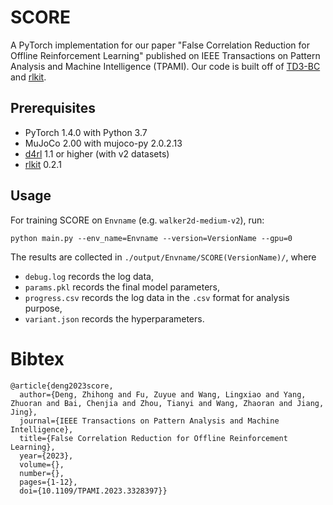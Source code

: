 # SCORE

A PyTorch implementation for our paper "False Correlation Reduction for Offline Reinforcement Learning" published on IEEE Transactions on Pattern Analysis and Machine Intelligence (TPAMI). Our code is built off of [TD3-BC](https://github.com/sfujim/TD3_BC) and [rlkit](https://github.com/rail-berkeley/rlkit).

## Prerequisites

- PyTorch 1.4.0 with Python 3.7 
- MuJoCo 2.00 with mujoco-py 2.0.2.13
- [d4rl](https://github.com/rail-berkeley/d4rl) 1.1 or higher (with v2 datasets)
- [rlkit](https://github.com/rail-berkeley/rlkit) 0.2.1

## Usage

For training SCORE on `Envname` (e.g. `walker2d-medium-v2`), run:

```
python main.py --env_name=Envname --version=VersionName --gpu=0 
```

The results are collected in `./output/Envname/SCORE(VersionName)/`, where

- `debug.log` records the log data,
- `params.pkl` records the final model parameters,
- `progress.csv` records the log data in the `.csv` format for analysis purpose,
- `variant.json` records the hyperparameters.

# Bibtex

```
@article{deng2023score,
  author={Deng, Zhihong and Fu, Zuyue and Wang, Lingxiao and Yang, Zhuoran and Bai, Chenjia and Zhou, Tianyi and Wang, Zhaoran and Jiang, Jing},
  journal={IEEE Transactions on Pattern Analysis and Machine Intelligence}, 
  title={False Correlation Reduction for Offline Reinforcement Learning}, 
  year={2023},
  volume={},
  number={},
  pages={1-12},
  doi={10.1109/TPAMI.2023.3328397}}
```
